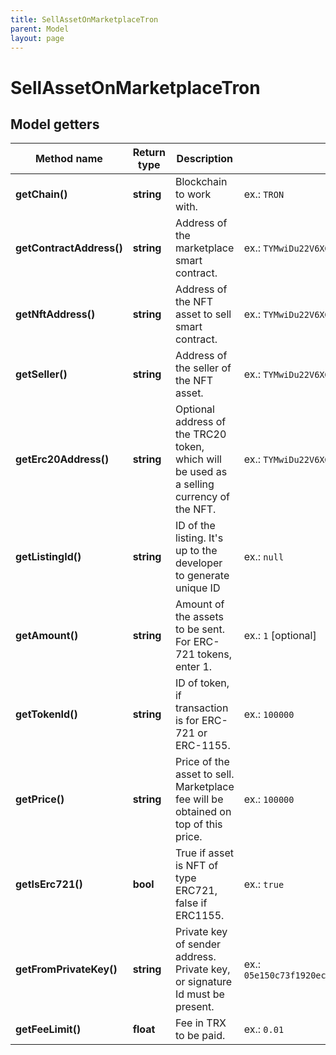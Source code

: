 ```yaml
---
title: SellAssetOnMarketplaceTron
parent: Model
layout: page
---
```


# SellAssetOnMarketplaceTron

## Model getters

Method name | Return type | Description | Notes
------------ | ------------- | ------------- | -------------
**getChain()** | **string** | Blockchain to work with. | ex.: `TRON`
**getContractAddress()** | **string** | Address of the marketplace smart contract. | ex.: `TYMwiDu22V6XG3yk6W9cTVBz48okKLRczh`
**getNftAddress()** | **string** | Address of the NFT asset to sell smart contract. | ex.: `TYMwiDu22V6XG3yk6W9cTVBz48okKLRczh`
**getSeller()** | **string** | Address of the seller of the NFT asset. | ex.: `TYMwiDu22V6XG3yk6W9cTVBz48okKLRczh`
**getErc20Address()** | **string** | Optional address of the TRC20 token, which will be used as a selling currency of the NFT. | ex.: `TYMwiDu22V6XG3yk6W9cTVBz48okKLRczh` [optional]
**getListingId()** | **string** | ID of the listing. It's up to the developer to generate unique ID | ex.: `null`
**getAmount()** | **string** | Amount of the assets to be sent. For ERC-721 tokens, enter 1. | ex.: `1` [optional]
**getTokenId()** | **string** | ID of token, if transaction is for ERC-721 or ERC-1155. | ex.: `100000`
**getPrice()** | **string** | Price of the asset to sell. Marketplace fee will be obtained on top of this price. | ex.: `100000`
**getIsErc721()** | **bool** | True if asset is NFT of type ERC721, false if ERC1155. | ex.: `true`
**getFromPrivateKey()** | **string** | Private key of sender address. Private key, or signature Id must be present. | ex.: `05e150c73f1920ec14caa1e0b6aa09940899678051a78542840c2668ce5080c2`
**getFeeLimit()** | **float** | Fee in TRX to be paid. | ex.: `0.01`

